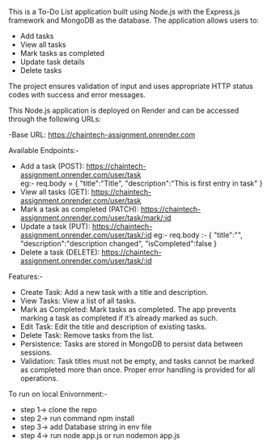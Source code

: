 This is a To-Do List application built using Node.js with the Express.js framework and MongoDB as the database. The application allows users to:

- Add tasks
- View all tasks
- Mark tasks as completed
- Update task details
- Delete tasks
  
The project ensures validation of input and uses appropriate HTTP status codes with success and error messages.

This Node.js application is deployed on Render and can be accessed through the following URLs:

-Base URL: https://chaintech-assignment.onrender.com

Available Endpoints:-

- Add a task (POST): https://chaintech-assignment.onrender.com/user/task  
eg:- req.body = {
    "title":"Title",
    "description":"This is first entry in task"
}
- View all tasks (GET): https://chaintech-assignment.onrender.com/user/task
- Mark a task as completed (PATCH): https://chaintech-assignment.onrender.com/user/task/mark/:id
- Update a task (PUT): https://chaintech-assignment.onrender.com/user/task/:id
eg:- req.body :- {
    "title":"",
    "description":"description changed",
    "isCompleted":false
}
- Delete a task (DELETE): https://chaintech-assignment.onrender.com/user/task/:id
  
Features:- 

- Create Task: Add a new task with a title and description.
- View Tasks: View a list of all tasks.
- Mark as Completed: Mark tasks as completed. The app prevents marking a task as completed if it’s already marked as such.
- Edit Task: Edit the title and description of existing tasks.
- Delete Task: Remove tasks from the list.
- Persistence: Tasks are stored in MongoDB to persist data between sessions.
- Validation: Task titles must not be empty, and tasks cannot be marked as completed more than once. Proper error handling is provided for all operations.


To run on local Enivornment:-

- step 1-> clone the repo 
- step 2-> run command npm install
- step 3-> add Database string in env file
- step 4-> run node app.js or run nodemon app.js
